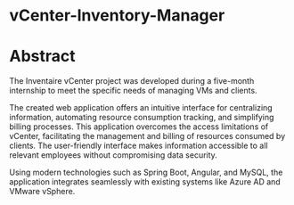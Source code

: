 # vCenter-Inventory-Manager

# Abstract
The Inventaire vCenter project was developed during a five-month internship to meet the specific needs of managing VMs and clients.

The created web application offers an intuitive interface for centralizing information, automating resource consumption tracking, and simplifying billing processes. This application overcomes the access limitations of vCenter, facilitating the management and billing of resources consumed by clients. The user-friendly interface makes information accessible to all relevant employees without compromising data security.

Using modern technologies such as Spring Boot, Angular, and MySQL, the application integrates seamlessly with existing systems like Azure AD and VMware vSphere.
